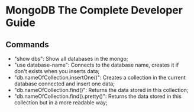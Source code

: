 # MongoDB The Complete Developer Guide

## Commands

- "show dbs": Show all databases in the mongo;
- "use database-name": Connects to the database name, creates it if don't exists when you inserts data;
- "db.nameOfCollection.insertOne()": Creates a collection in the current database connected and insert one data;
- "db.nameOfCollection.find()": Returns the data stored in this collection;
- "db.nameOfCollection.find().pretty()": Returns the data stored in this collection but in a more readable way;

